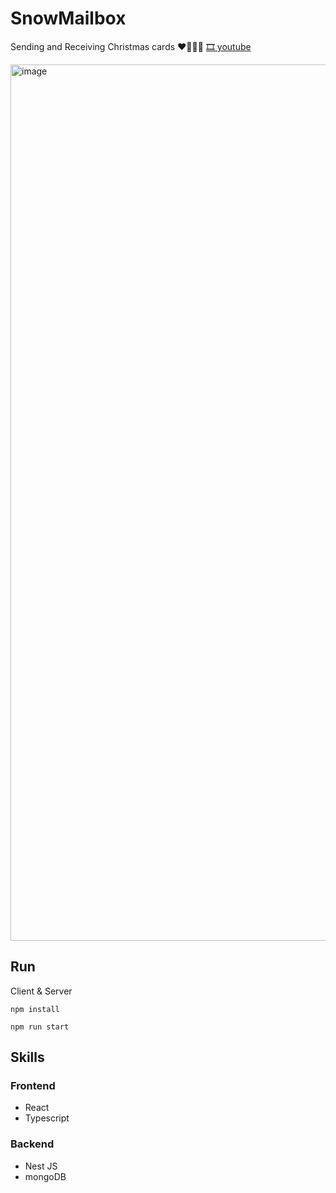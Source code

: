 # SnowMailbox

Sending and Receiving Christmas cards ❤️‍🔥💌🎄
[🎞️ youtube](https://youtu.be/q2CDzVLoD14?si=wc6E_qWRDNyUoxUQ)

<img width="1402" alt="image" src="https://github.com/2ujin/SnowMailbox/assets/42020919/93544c27-8699-43e5-949d-f373bd80d63a">


## Run
Client & Server
```
npm install
```
```
npm run start
```


## Skills
### Frontend
* React
* Typescript
### Backend
* Nest JS
* mongoDB
